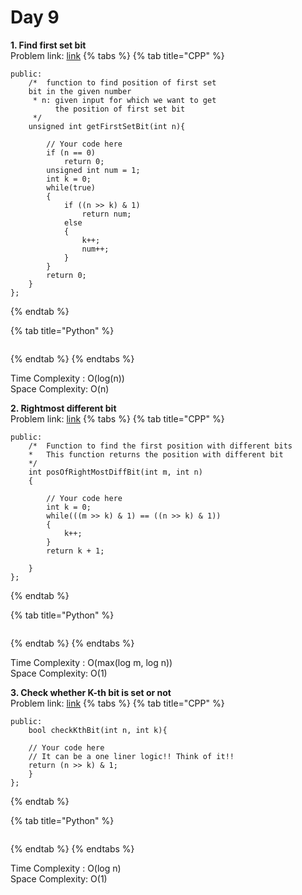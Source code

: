 # Day 9

**1. Find first set bit**  
Problem link: [link](t.ly/1K0c)
{% tabs %}
{% tab title="CPP" %}
```
public:
    /*  function to find position of first set 
    bit in the given number
     * n: given input for which we want to get
          the position of first set bit
     */
    unsigned int getFirstSetBit(int n){
        
        // Your code here
        if (n == 0)
            return 0;
        unsigned int num = 1;
        int k = 0;
        while(true)
        {
            if ((n >> k) & 1)
                return num;
            else
            {
                k++;
                num++;
            }
        }
        return 0;
    }
};
```
{% endtab %}

{% tab title="Python" %}
```

```
{% endtab %}
{% endtabs %}

Time Complexity : O(log(n))  
Space Complexity: O(n)

**2. Rightmost different bit**  
Problem link: [link](t.ly/w7ii)
{% tabs %}
{% tab title="CPP" %}
```
public:
    /*  Function to find the first position with different bits
    *   This function returns the position with different bit
    */
    int posOfRightMostDiffBit(int m, int n)
    {
        
        // Your code here
        int k = 0;
        while(((m >> k) & 1) == ((n >> k) & 1))
        {
            k++;
        }
        return k + 1;
        
    }
};
```
{% endtab %}

{% tab title="Python" %}
```

```
{% endtab %}
{% endtabs %}

Time Complexity : O(max(log m, log n))   
Space Complexity: O(1)

**3. Check whether K-th bit is set or not**  
Problem link: [link](t.ly/4qFH)
{% tabs %}
{% tab title="CPP" %}
```
public:
    bool checkKthBit(int n, int k){
    
    // Your code here
    // It can be a one liner logic!! Think of it!!
    return (n >> k) & 1;
    }
};
```
{% endtab %}

{% tab title="Python" %}
```

```
{% endtab %}
{% endtabs %}

Time Complexity : O(log n)   
Space Complexity: O(1)